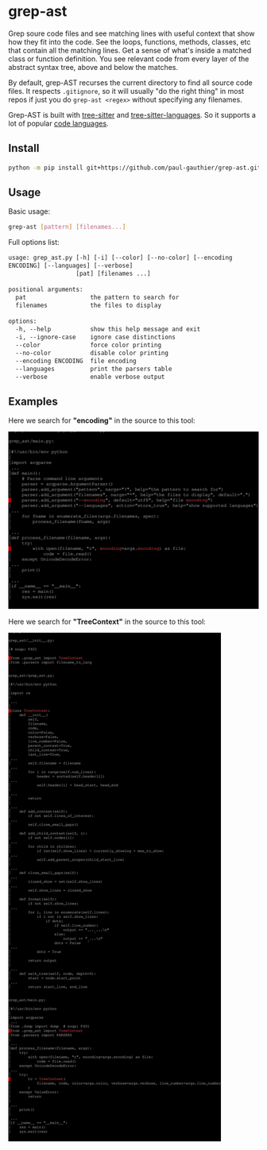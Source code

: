 # grep-ast

Grep soure code files and see matching lines with
useful context that show how they fit into the code.
See the loops, functions, methods, classes, etc
that contain all the matching lines.
Get a sense of what's inside a matched class or function definition.
You see relevant code from every layer of the
abstract syntax tree, above and below the matches.

By default, grep-AST recurses the current directory to find all source code files.
It respects `.gitignore`, so it will usually "do the right thing" in most repos
if just you do `grep-ast <regex>` without specifying any filenames.

Grep-AST is built with [tree-sitter](https://tree-sitter.github.io/tree-sitter/) and
[tree-sitter-languages](https://github.com/grantjenks/py-tree-sitter-languages).
So it supports a lot of popular [code languages](https://github.com/paul-gauthier/grep-ast/blob/main/grep_ast/parsers.py).

## Install

```bash
python -m pip install git+https://github.com/paul-gauthier/grep-ast.git
```

## Usage

Basic usage:

```bash
grep-ast [pattern] [filenames...]
```

Full options list:

```
usage: grep_ast.py [-h] [-i] [--color] [--no-color] [--encoding ENCODING] [--languages] [--verbose]
                   [pat] [filenames ...]

positional arguments:
  pat                  the pattern to search for
  filenames            the files to display

options:
  -h, --help           show this help message and exit
  -i, --ignore-case    ignore case distinctions
  --color              force color printing
  --no-color           disable color printing
  --encoding ENCODING  file encoding
  --languages          print the parsers table
  --verbose            enable verbose output
```

## Examples

Here we search for **"encoding"** in the source to this tool:

<img src="assets/screenshot-encoding.svg" alt="aider screencast">

Here we search for **"TreeContext"** in the source to this tool:

<img src="assets/screenshot-TreeContext.svg" alt="aider screencast">
